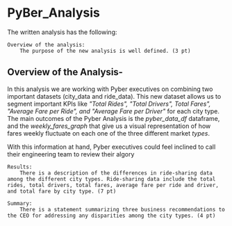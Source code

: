 # PyBer_Analysis

The written analysis has the following:

    Overview of the analysis:
        The purpose of the new analysis is well defined. (3 pt)
        
## Overview of the Analysis-

In this analysis we are working with Pyber executives on combining two important datasets (city_data and ride_data). This new dataset allows us to segment important KPIs like *"Total Rides", "Total Drivers", Total Fares", "Average Fare per Ride", and "Average Fare per Driver"* for each city type.  The main outcomes of the Pyber Analysis is the *pyber_data_df* dataframe, and the *weekly_fares_graph* that give us a visual representation of how fares weekly fluctuate on each one of the three different market *types*. 

With this information at hand, Pyber executives could feel inclined to call their engineering team to review their algory

    Results:
        There is a description of the differences in ride-sharing data among the different city types. Ride-sharing data include the total rides, total drivers, total fares, average fare per ride and driver, and total fare by city type. (7 pt)

    Summary:
        There is a statement summarizing three business recommendations to the CEO for addressing any disparities among the city types. (4 pt)
